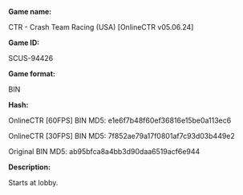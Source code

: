 **Game name:**

CTR - Crash Team Racing (USA) [OnlineCTR v05.06.24]

**Game ID:**

SCUS-94426

**Game format:**

BIN

**Hash:**

OnlineCTR [60FPS] BIN MD5: e1e6f7b48f60ef36816e15be0a113ec6

OnlineCTR [30FPS] BIN MD5: 7f852ae79a17f0801af7c93d03b449e2

Original BIN MD5: ab95bfca8a4bb3d90daa6519acf6e944

**Description:**

Starts at lobby.
